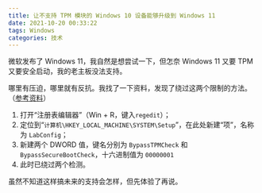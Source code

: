 ```yaml
---
title: 让不支持 TPM 模块的 Windows 10 设备能够升级到 Windows 11
date: 2021-10-20 00:33:22
tags: Windows
categories: 技术
---
```

微软发布了 Windows 11，我自然是想尝试一下，但怎奈 Windows 11 又要 TPM 又要安全启动，我的老主板没法支持。

哪里有压迫，哪里就有反抗。我找了一下资料，发现了绕过这两个限制的方法。（[参考资料](https://www.seozhh.com/12628.html)）

1. 打开“注册表编辑器”（Win + R，键入```regedit```）；
2. 定位到“```计算机\HKEY_LOCAL_MACHINE\SYSTEM\Setup```”，在此处新建“项”，名称为 ```LabConfig```；
3. 新建两个 DWORD 值，键名分别为 ```BypassTPMCheck``` 和 ```BypassSecureBootCheck```，十六进制值为 ```00000001```
4. 此时已绕过两个检测。

虽然不知道这样搞未来的支持会怎样，但先体验了再说。